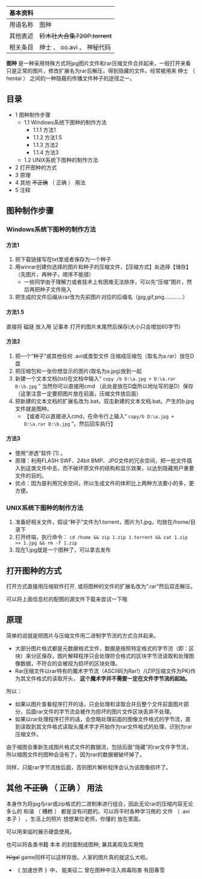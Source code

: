 |  **基本资料**  ||
|---|---|
|用语名称  |  图种   |
|其他表述  |  ~~铃木社大合集720P.torrent~~  |
|相关条目  |  绅士  、  oo.avi  、  神秘代码   |
  
**图种** 是一种采用特殊方式将jpg图片文件和rar压缩文件合并起来，一般打开来看只是正常的图片，修改扩展名为rar后解压，得到隐藏的文件。经常被用来
绅士  （  hentai  ）  之间的一种隐蔽的传播文件种子的途径之一。

##  目录

  * 1  图种制作步骤 
    * 1.1  Windows系统下图种的制作方法 
      * 1.1.1  方法1 
      * 1.1.2  方法1.5 
      * 1.1.3  方法2 
      * 1.1.4  方法3 
    * 1.2  UNIX系统下图种的制作方法 
  * 2  打开图种的方式 
  * 3  原理 
  * 4  其他 ~~不正确~~ （  正确  ）  用法 
  * 5  注释 

##  图种制作步骤

###  Windows系统下图种的制作方法

####  方法1

  1. 把下载链接写在txt里或者保存为一个种子 
  2. 用winrar创建你选择的图片和种子的压缩文件，【压缩方式】处选择【储存】（先图片，再种子，顺序不能错） 
     * 一些同学由于理解力或者技术上有困难无法排序，可以先“压缩”图片，然后再把种子文件拖入 
  3. 把生成的文件后缀从rar改为先前图片对应的后缀名（jpg,gif,png…………） 

####  方法1.5

直接将  磁链  放入用  记事本  打开的图片末尾然后保存(大小只会增加60字节)

####  方法2

  1. 把一个“种子”或其他任何  .avi或类型文件  压缩成压缩包（取名为a.rar）放在D盘 
  2. 把压缩包和一张你想显示的图片(取名为a.jpg)放到一起 
  3. 新建一个文本文档(txt)在文档中输入“ ` copy /b D:\a.jpg + D:\a.rar D:\b.jpg ` ”  当然你可以直接用cmd  （此处是放在D盘所以地址写的是D）保存（这里注意一定要把图片放在前面，压缩文件放后面） 
  4. 把新建的文本文档的扩展名改为.bat。双击新建的文本文档.bat。产生的b.jpg文件就是图种。 
     * 【或者可以直接进入cmd，在命令行上输入“ ` copy/b D:\a.jpg + D:\a.rar D:\b.jpg ` ”。然后回车执行】 

####  方法3

  * 使用“渗透”软件  [1]  。 
  * 原理：利用FLASH SWF、24bit BMP、JPG文件的冗余空间，把一批文件插入到这类文件中去，而不破坏原文件的结构和显示效果，以达到隐藏用户重要文件的目的。 
  * 优点：因为是利用冗余空间，所以生成文件的体积比上两种方法要小的多，更方便。 

###  UNIX系统下图种的制作方法

  1. 准备好相关文件，假设“种子”文件为1.torrent，图片为1.jpg，均放在/home/目录下 
  2. 打开终端，执行命令： ` cd /home && zip 1.zip 1.torrent && cat 1.zip >> 1.jpg && rm -f 1.zip `
  3. 现在1.jpg就是一个图种了，可以拿去发布 

##  打开图种的方式

打开方式直接用压缩软件打开, 或将图种的文件的扩展名改为“.rar”然后双击解压。

可以将上面信息栏的配图的源文件下载来尝试一下哦

##  原理

简单的说就是把图片与压缩文件用二进制字节流的方式合并起来。

  * 大部分图片格式都是元数据格式文件，数据是按照特定格式的字节流（即：区块）来分区保存，图片解释程序只会处理符合格式的区块字节流读取和处理图像数据，不符合的会被视为损坏的区块处理。 
  * Rar压缩文件以rar特有的魔术字节流（ASCII码为Rar!）/(ZIP压缩文件为PK)作为其文件格式的读取开头， **这个魔术字并不需要一定在文件字节流的起始。**

所以：

  * 如果以图片查看程序打开的话，只会处理和读取合并后整个文件前面图片部分，后面rar文件的字节流会被作为损坏的图片文件区块丢弃不处理。 
  * 如果以rar处理程序打开的话，会忽略处理前面的图像文件格式的字节流，直到读取到其文件格式读取头魔术字才开始作为rar文件格式的处理，识别为rar压缩文件。 

由于缩图会重新生成图片格式文件的数据流，包括后面“隐藏”的rar文件字节流，所以缩图文件的图种会没有了，因为rar的数据被破坏掉了。

同样，只能rar字节流放后面，否则图片解析程序会认为该图像损坏了。

##  其他  ~~不正确~~ （  正确  ）  用法

本身作为将jpg与rar或zip格式的二进制串进行组合，因此无论rar的压缩内容无论多么的  和谐  （  糟糕  ）
都是没有问题的。可以将平时各种学习用的  文件  （  .avi 本子  ）  ，生活上的照片  想想某位老师，你懂的  放在里面。

可以用来临时展示硬盘使用。

也可以将各类书籍  本本  的封面制成图种, 兼具美观及实用性

~~H/gal~~ game同样可以这样存放。人家的图片真的就这么大啦。

  * 《  加速世界  》中，  能美征二  曾在图种中注入病毒陷害  有田春雪 